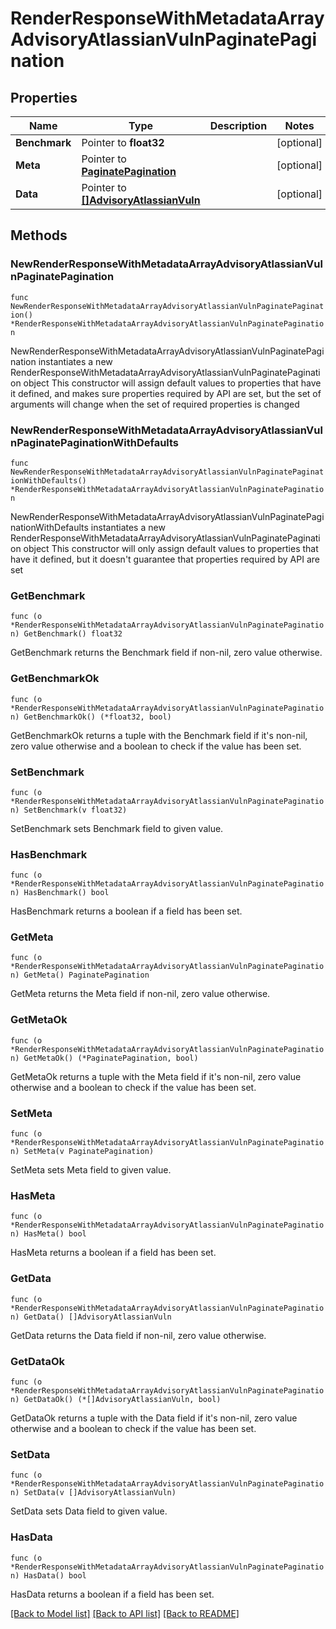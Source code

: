 # RenderResponseWithMetadataArrayAdvisoryAtlassianVulnPaginatePagination

## Properties

Name | Type | Description | Notes
------------ | ------------- | ------------- | -------------
**Benchmark** | Pointer to **float32** |  | [optional] 
**Meta** | Pointer to [**PaginatePagination**](PaginatePagination.md) |  | [optional] 
**Data** | Pointer to [**[]AdvisoryAtlassianVuln**](AdvisoryAtlassianVuln.md) |  | [optional] 

## Methods

### NewRenderResponseWithMetadataArrayAdvisoryAtlassianVulnPaginatePagination

`func NewRenderResponseWithMetadataArrayAdvisoryAtlassianVulnPaginatePagination() *RenderResponseWithMetadataArrayAdvisoryAtlassianVulnPaginatePagination`

NewRenderResponseWithMetadataArrayAdvisoryAtlassianVulnPaginatePagination instantiates a new RenderResponseWithMetadataArrayAdvisoryAtlassianVulnPaginatePagination object
This constructor will assign default values to properties that have it defined,
and makes sure properties required by API are set, but the set of arguments
will change when the set of required properties is changed

### NewRenderResponseWithMetadataArrayAdvisoryAtlassianVulnPaginatePaginationWithDefaults

`func NewRenderResponseWithMetadataArrayAdvisoryAtlassianVulnPaginatePaginationWithDefaults() *RenderResponseWithMetadataArrayAdvisoryAtlassianVulnPaginatePagination`

NewRenderResponseWithMetadataArrayAdvisoryAtlassianVulnPaginatePaginationWithDefaults instantiates a new RenderResponseWithMetadataArrayAdvisoryAtlassianVulnPaginatePagination object
This constructor will only assign default values to properties that have it defined,
but it doesn't guarantee that properties required by API are set

### GetBenchmark

`func (o *RenderResponseWithMetadataArrayAdvisoryAtlassianVulnPaginatePagination) GetBenchmark() float32`

GetBenchmark returns the Benchmark field if non-nil, zero value otherwise.

### GetBenchmarkOk

`func (o *RenderResponseWithMetadataArrayAdvisoryAtlassianVulnPaginatePagination) GetBenchmarkOk() (*float32, bool)`

GetBenchmarkOk returns a tuple with the Benchmark field if it's non-nil, zero value otherwise
and a boolean to check if the value has been set.

### SetBenchmark

`func (o *RenderResponseWithMetadataArrayAdvisoryAtlassianVulnPaginatePagination) SetBenchmark(v float32)`

SetBenchmark sets Benchmark field to given value.

### HasBenchmark

`func (o *RenderResponseWithMetadataArrayAdvisoryAtlassianVulnPaginatePagination) HasBenchmark() bool`

HasBenchmark returns a boolean if a field has been set.

### GetMeta

`func (o *RenderResponseWithMetadataArrayAdvisoryAtlassianVulnPaginatePagination) GetMeta() PaginatePagination`

GetMeta returns the Meta field if non-nil, zero value otherwise.

### GetMetaOk

`func (o *RenderResponseWithMetadataArrayAdvisoryAtlassianVulnPaginatePagination) GetMetaOk() (*PaginatePagination, bool)`

GetMetaOk returns a tuple with the Meta field if it's non-nil, zero value otherwise
and a boolean to check if the value has been set.

### SetMeta

`func (o *RenderResponseWithMetadataArrayAdvisoryAtlassianVulnPaginatePagination) SetMeta(v PaginatePagination)`

SetMeta sets Meta field to given value.

### HasMeta

`func (o *RenderResponseWithMetadataArrayAdvisoryAtlassianVulnPaginatePagination) HasMeta() bool`

HasMeta returns a boolean if a field has been set.

### GetData

`func (o *RenderResponseWithMetadataArrayAdvisoryAtlassianVulnPaginatePagination) GetData() []AdvisoryAtlassianVuln`

GetData returns the Data field if non-nil, zero value otherwise.

### GetDataOk

`func (o *RenderResponseWithMetadataArrayAdvisoryAtlassianVulnPaginatePagination) GetDataOk() (*[]AdvisoryAtlassianVuln, bool)`

GetDataOk returns a tuple with the Data field if it's non-nil, zero value otherwise
and a boolean to check if the value has been set.

### SetData

`func (o *RenderResponseWithMetadataArrayAdvisoryAtlassianVulnPaginatePagination) SetData(v []AdvisoryAtlassianVuln)`

SetData sets Data field to given value.

### HasData

`func (o *RenderResponseWithMetadataArrayAdvisoryAtlassianVulnPaginatePagination) HasData() bool`

HasData returns a boolean if a field has been set.


[[Back to Model list]](../README.md#documentation-for-models) [[Back to API list]](../README.md#documentation-for-api-endpoints) [[Back to README]](../README.md)


